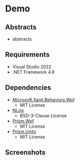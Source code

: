 # Demo

## Abstracts

* abstracts

## Requirements

* Visual Studio 2022
* .NET Framework 4.8

## Dependencies

* [Microsoft.Xaml.Behaviors.Wpf](https://github.com/Microsoft/XamlBehaviorsWpf)
  * MIT License
* [NLog](https://github.com/NLog/NLog)
  * BSD-3-Clause License
* [Prism.Wpf](https://github.com/PrismLibrary/Prism)
  * MIT License
* [Prism.Unity](https://github.com/PrismLibrary/Prism)
  * MIT License

## Screenshots


